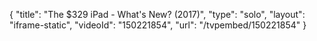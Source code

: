 {
    "title": "The $329 iPad - What's New? (2017)",
    "type": "solo",
    "layout": "iframe-static",
    "videoId": "150221854",
    "url": "\/tvpembed\/150221854"
}